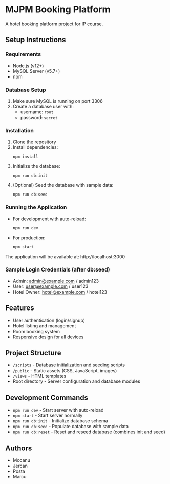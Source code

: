 # MJPM Booking Platform

A hotel booking platform project for IP course.

## Setup Instructions

### Requirements
- Node.js (v12+)
- MySQL Server (v5.7+)
- npm

### Database Setup
1. Make sure MySQL is running on port 3306
2. Create a database user with:
   - username: `root`
   - password: `secret`
   
### Installation
1. Clone the repository
2. Install dependencies:
   ```
   npm install
   ```
3. Initialize the database:
   ```
   npm run db:init
   ```
4. (Optional) Seed the database with sample data:
   ```
   npm run db:seed
   ```

### Running the Application
- For development with auto-reload:
  ```
  npm run dev
  ```
- For production:
  ```
  npm start
  ```

The application will be available at: http://localhost:3000

### Sample Login Credentials (after db:seed)
- Admin: admin@example.com / admin123
- User: user@example.com / user123
- Hotel Owner: hotel@example.com / hotel123

## Features
- User authentication (login/signup)
- Hotel listing and management
- Room booking system
- Responsive design for all devices

## Project Structure
- `/scripts` - Database initialization and seeding scripts
- `/public` - Static assets (CSS, JavaScript, images)
- `/views` - HTML templates
- Root directory - Server configuration and database modules

## Development Commands
- `npm run dev` - Start server with auto-reload
- `npm start` - Start server normally
- `npm run db:init` - Initialize database schema
- `npm run db:seed` - Populate database with sample data
- `npm run db:reset` - Reset and reseed database (combines init and seed)

## Authors
- Mocanu
- Jercan
- Posta
- Marcu

